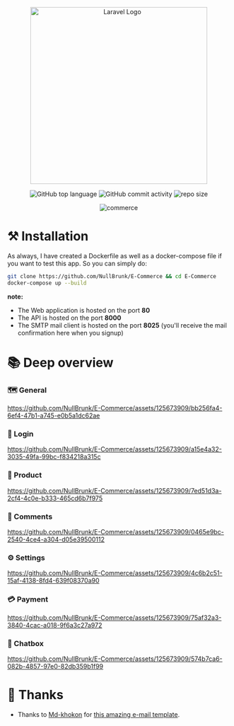 <div align="center">

<a href="https://laravel.com" target="_blank"><img src="https://raw.githubusercontent.com/laravel/art/master/logo-lockup/5%20SVG/2%20CMYK/1%20Full%20Color/laravel-logolockup-cmyk-red.svg" width="400" alt="Laravel Logo"></a>  
    
![GitHub top language](https://img.shields.io/github/languages/top/NullBrunk/E-Commerce?style=for-the-badge)
![GitHub commit activity](https://img.shields.io/github/commit-activity/m/NullBrunk/E-Commerce?style=for-the-badge)
![repo size](https://img.shields.io/github/repo-size/NullBrunk/E-Commerce?style=for-the-badge)

![commerce](https://github.com/NullBrunk/E-Commerce/assets/125673909/eee9fecb-8e8a-4f66-a510-9eca6278f299)


</div>

# ⚒️ Installation
As always, I have created a Dockerfile as well as a docker-compose file if you want to test this app. 
So you can simply do:

```bash
git clone https://github.com/NullBrunk/E-Commerce && cd E-Commerce 
docker-compose up --build
```

**note:**
- The Web application is hosted on the port **80**
- The API is hosted on the port **8000**
- The SMTP mail client is hosted on the port **8025** (you'll receive the mail confirmation here when you signup)

# 📚 Deep overview

### 🗺️ General 
https://github.com/NullBrunk/E-Commerce/assets/125673909/bb256fa4-6ef4-47b1-a745-e0b5a1dc62ae

### 🔐 Login
https://github.com/NullBrunk/E-Commerce/assets/125673909/a15e4a32-3035-49fa-99bc-f834218a315c

### 🛒 Product
https://github.com/NullBrunk/E-Commerce/assets/125673909/7ed51d3a-2cf4-4c0e-b333-465cd6b7f975

### 📝 Comments
https://github.com/NullBrunk/E-Commerce/assets/125673909/0465e9bc-2540-4ce4-a304-d05e39500112

### ⚙️ Settings
https://github.com/NullBrunk/E-Commerce/assets/125673909/4c6b2c51-15af-4138-8fd4-639f08370a90

### 💳 Payment
https://github.com/NullBrunk/E-Commerce/assets/125673909/75af32a3-3840-4cac-a018-9f6a3c27a972

### 💬 Chatbox
https://github.com/NullBrunk/E-Commerce/assets/125673909/574b7ca6-082b-4857-97e0-82db359b1f99

# 🤝 Thanks
- Thanks to <a href="https://codepen.io/md-khokon">Md-khokon</a> for <a href="https://codepen.io/md-khokon/pen/bPLqzV">this amazing e-mail template</a>.
